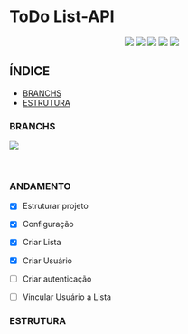 # ToDo List-API

<p align="center">
  <img src="https://img.shields.io/badge/nestjs-%23E0234E.svg?style=for-the-badge&logo=nestjs&logoColor=white" />
  <img src="https://img.shields.io/badge/typescript-%23007ACC.svg?style=for-the-badge&logo=typescript&logoColor=white" />
  <img src="https://img.shields.io/badge/SQLite-07405E?style=for-the-badge&logo=sqlite&logoColor=white" />
  <img src="https://img.shields.io/badge/typeorm-323330?style=for-the-badge&logo=sequelize&logoColor=blue" />
  <img src="https://img.shields.io/badge/ANDAMENTO-green?logo=github&label=STATUS" />
</p>


## ÍNDICE
 - [BRANCHS](#branchs)
 - [ESTRUTURA](#estrutura)


### BRANCHS
<p><img src="https://img.shields.io/badge/MAIN-8A2BE2?logo=git&label=BRANCH&labelColor=white" /></p>
<br>

### ANDAMENTO
  - [x] Estruturar projeto
  - [x] Configuração
  - [x] Criar Lista
  - [x] Criar Usuário
  - [ ] Criar autenticação
  - [ ] Vincular Usuário a Lista



### ESTRUTURA
<p align="center"></p>


